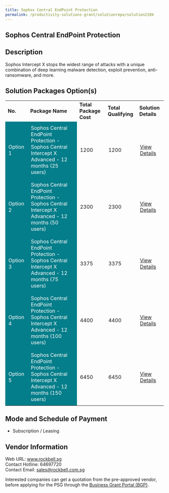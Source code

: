 ```yaml
---
title: Sophos Central EndPoint Protection
permalink: /productivity-solutions-grant/solutionrepo/solution2104
---
```


## Sophos Central EndPoint Protection

## Description

Sophos Intercept X stops the widest range of attacks with a unique combination of deep learning malware detection, exploit prevention, anti-ransomware, and more.

## Solution Packages Option(s)

<table>
<tr>
<td><b>No.</b></td>
<td><b>Package Name</b></td>
<td><b>Total Package Cost</b></td>
<td><b>Total Qualifying</b></td>
<td><b>Solution Details</b></td>
</tr>
<tr>
<td style='padding: 10px; background-color: #037E8A; color: #FFFFFF;'>Option 1</td>
<td style='padding: 10px; background-color: #037E8A; color: #FFFFFF;'>Sophos Central EndPoint Protection - Sophos Central Intercept X Advanced - 12 months (25 users)</td>
<td style='padding: 10px;'>1200</td>
<td style='padding: 10px;'>1200</td>
<td style='padding: 10px;'><a href='https://www.gobusiness.gov.sg/images/psg/Netpluz20200589_Desensitised_Annex_3_Part_1.pdf' target='_blank'>View Details</a></td>
</tr>
<tr>
<td style='padding: 10px; background-color: #037E8A; color: #FFFFFF;'>Option 2</td>
<td style='padding: 10px; background-color: #037E8A; color: #FFFFFF;'>Sophos Central EndPoint Protection - Sophos Central Intercept X Advanced - 12 months (50 users) </td>
<td style='padding: 10px;'>2300</td>
<td style='padding: 10px;'>2300</td>
<td style='padding: 10px;'><a href='https://www.gobusiness.gov.sg/images/psg/Netpluz20200589_Desensitised_Annex_3_Part_2.pdf' target='_blank'>View Details</a></td>
</tr>
<tr>
<td style='padding: 10px; background-color: #037E8A; color: #FFFFFF;'>Option 3</td>
<td style='padding: 10px; background-color: #037E8A; color: #FFFFFF;'>Sophos Central EndPoint Protection - Sophos Central Intercept X Advanced - 12 months (75 users)</td>
<td style='padding: 10px;'>3375</td>
<td style='padding: 10px;'>3375</td>
<td style='padding: 10px;'><a href='https://www.gobusiness.gov.sg/images/psg/Netpluz20200589_Desensitised_Annex_3_Part_3.pdf' target='_blank'>View Details</a></td>
</tr>
<tr>
<td style='padding: 10px; background-color: #037E8A; color: #FFFFFF;'>Option 4</td>
<td style='padding: 10px; background-color: #037E8A; color: #FFFFFF;'>Sophos Central EndPoint Protection - Sophos Central Intercept X Advanced - 12 months (100 users)</td>
<td style='padding: 10px;'>4400</td>
<td style='padding: 10px;'>4400</td>
<td style='padding: 10px;'><a href='https://www.gobusiness.gov.sg/images/psg/Netpluz20200589_Desensitised_Annex_3_Part_4.pdf' target='_blank'>View Details</a></td>
</tr>
<tr>
<td style='padding: 10px; background-color: #037E8A; color: #FFFFFF;'>Option 5</td>
<td style='padding: 10px; background-color: #037E8A; color: #FFFFFF;'>Sophos Central EndPoint Protection - Sophos Central Intercept X Advanced - 12 months (150 users)</td>
<td style='padding: 10px;'>6450</td>
<td style='padding: 10px;'>6450</td>
<td style='padding: 10px;'><a href='https://www.gobusiness.gov.sg/images/psg/Netpluz20200589_Desensitised_Annex_3_Part_5.pdf' target='_blank'>View Details</a></td>
</tr>
</table>

## Mode and Schedule of Payment

 - Subscription / Leasing

## Vendor Information

 Web URL: www.rockbell.sg <br>Contact Hotline: 64697720 <br>Contact Email: sales@rockbell.com.sg <br>

Interested companies can get a quotation from the pre-approved vendor, before applying for the PSG through the <a href='https://www.businessgrants.gov.sg/' target='_blank' rel='noopener'>Business Grant Portal (BGP)</a>.

<script src="/jquery/resize-tables.js"></script>
